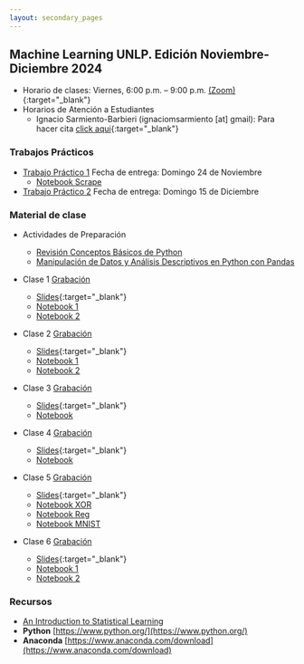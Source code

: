 ```yaml
---
layout: secondary_pages
---
```


## Machine Learning UNLP. Edición Noviembre-Diciembre 2024


- Horario de clases: Viernes, 6:00 p.m. – 9:00 p.m. [(Zoom)](){:target="_blank"}
- Horarios de Atención a Estudiantes
	- Ignacio Sarmiento-Barbieri (ignaciomsarmiento [at] gmail): Para hacer cita [click aqui](https://calendly.com/i-sarmiento/horarios-atencion-estudiantes){:target="_blank"}


### Trabajos Prácticos

- [Trabajo Práctico 1](https://github.com/ignaciomsarmiento/ML_UNLP_Lectures/blob/main/PS1/Problem_Set_1_UNLP.pdf) Fecha de entrega: Domingo 24 de Noviembre
	- [Notebook Scrape](https://github.com/ignaciomsarmiento/ML_UNLP_Lectures/blob/main/PS1/example_scrape.ipynb)
- [Trabajo Práctico 2](https://github.com/ignaciomsarmiento/ML_UNLP_Lectures/blob/main/PS2/Problem_Set_2_UNLP.pdf) Fecha de entrega: Domingo 15 de Diciembre

### Material de clase

- Actividades de Preparación
	- [Revisión Conceptos Básicos de Python](https://github.com/ignaciomsarmiento/ML_UNLP_Lectures/blob/main/Week00/S0_LSC1_Rev_Pyton.ipynb)
	- [Manipulación de Datos y Análisis Descriptivos en Python con Pandas](https://github.com/ignaciomsarmiento/ML_UNLP_Lectures/blob/main/Week00/S0_LSC2_Pandas.ipynb)
 


- Clase 1 [Grabación](https://www.dropbox.com/s/2mg9s80u8oq40tn/video1395225783.mp4?dl=0)
	- [Slides](https://github.com/ignaciomsarmiento/ML_UNLP_Lectures/blob/main/Week01/SS01.pdf){:target="_blank"}
	- [Notebook 1](https://github.com/ignaciomsarmiento/ML_UNLP_Lectures/blob/main/Week01/Notebook_SS01_CE.ipynb)
	- [Notebook 2](https://github.com/ignaciomsarmiento/ML_UNLP_Lectures/blob/main/Week01/Notebook_SS01_CV.ipynb)
		



- Clase 2 [Grabación]()
	- [Slides](https://github.com/ignaciomsarmiento/ML_UNLP_Lectures/blob/main/Week02/SS02.pdf){:target="_blank"}
	- [Notebook 1](https://github.com/ignaciomsarmiento/ML_UNLP_Lectures/blob/main/Week02/Notebook_SS02_ModelSelection.ipynb)
	- [Notebook 2](https://github.com/ignaciomsarmiento/ML_UNLP_Lectures/blob/main/Week02/Notebook_SS02_Regularization.ipynb)
		

- Clase 3 [Grabación]()
	- [Slides](https://github.com/ignaciomsarmiento/ML_UNLP_Lectures/blob/main/Week03/SS03.pdf){:target="_blank"}
	- [Notebook](https://github.com/ignaciomsarmiento/ML_UNLP_Lectures/blob/main/Week03/Notebook_SS03_arboles.ipynb)



- Clase 4 [Grabación]()
	- [Slides](https://github.com/ignaciomsarmiento/ML_UNLP_Lectures/blob/main/Week04/SS04.pdf){:target="_blank"}
	- [Notebook](https://github.com/ignaciomsarmiento/ML_UNLP_Lectures/blob/main/Week04/Notebook_SS04_clasification.ipynb)




- Clase 5 [Grabación]()
	- [Slides](https://github.com/ignaciomsarmiento/ML_UNLP_Lectures/blob/main/Week05/SS05.pdf){:target="_blank"}
	- [Notebook XOR](https://github.com/ignaciomsarmiento/ML_UNLP_Lectures/blob/main/Week05/Notebook_SS05_XOR.ipynb)
	- [Notebook Reg](https://github.com/ignaciomsarmiento/ML_UNLP_Lectures/blob/main/Week05/Notebook_SS05_NN.ipynb)
	- [Notebook MNIST](https://github.com/ignaciomsarmiento/ML_UNLP_Lectures/blob/main/Week05/Notebook_SS05_MNIST.ipynb)


- Clase 6 [Grabación]()
	- [Slides](https://github.com/ignaciomsarmiento/ML_UNLP_Lectures/blob/main/Week06/SS06.pdf){:target="_blank"}
	- [Notebook 1](https://github.com/ignaciomsarmiento/ML_UNLP_Lectures/blob/main/Week06/Notebook_SS06_clasification_NN.ipynb)
	- [Notebook 2](https://github.com/ignaciomsarmiento/ML_UNLP_Lectures/blob/main/Week06/Notebook_SS06_imbalanced_data.ipynb)

### Recursos

- [An Introduction to Statistical Learning](https://hastie.su.domains/ISLP/ISLP_website.pdf.view-in-google.html)
- **Python**  [https://www.python.org/](https://www.python.org/)
- **Anaconda**  [https://www.anaconda.com/download](https://www.anaconda.com/download)


